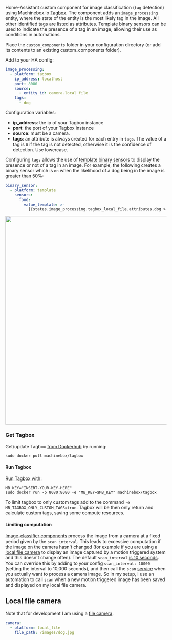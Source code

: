 Home-Assistant custom component for image classification (`tag` detection) using Machinebox.io [Tagbox](https://machinebox.io/docs/tagbox/recognizing-images). The component adds an `image_processing` entity, where the state of the entity is the most likely tag in the image. All other identified tags are listed as attributes. Template binary sensors can be used to indicate the presence of a tag in an image, allowing their use as conditions in automations.

Place the `custom_components` folder in your configuration directory (or add its contents to an existing custom_components folder).

Add to your HA config:
```yaml
image_processing:
  - platform: tagbox
    ip_address: localhost
    port: 8080
    source:
      - entity_id: camera.local_file
    tags:
      - dog
```

Configuration variables:
- **ip_address**: the ip of your Tagbox instance
- **port**: the port of your Tagbox instance
- **source**: must be a camera.
- **tags**: an attribute is always created for each entry in `tags`. The value of a tag is `0` if the tag is not detected, otherwise it is the confidence of detection. Use lowercase.

Configuring `tags` allows the use of [template binary sensors](https://www.home-assistant.io/components/binary_sensor.template/) to display the presence or not of a tag in an image. For example, the following creates a binary sensor which is `on` when the likelihood of a dog being in the image is greater than 50%:
```yaml
binary_sensor:
  - platform: template
    sensors:
      food:
        value_template: >-
          {{states.image_processing.tagbox_local_file.attributes.dog > 0.5}}
```


<p align="center">
<img src="https://github.com/robmarkcole/HASS-Machinebox-Tagbox/blob/master/usage.png" width="650">
</p>

### Get Tagbox
Get/update Tagbox [from Dockerhub](https://hub.docker.com/r/machinebox/tagbox/) by running:
```
sudo docker pull machinebox/tagbox
```

#### Run Tagbox
[Run Tagbox with](https://machinebox.io/docs/tagbox/recognizing-images):
```
MB_KEY="INSERT-YOUR-KEY-HERE"
sudo docker run -p 8080:8080 -e "MB_KEY=$MB_KEY" machinebox/tagbox
```
To limit tagbox to only custom tags add to the command `-e MB_TAGBOX_ONLY_CUSTOM_TAGS=true`. Tagbox will be then only return and calculate custom tags, saving some compute resources.

#### Limiting computation
[Image-classifier components](https://www.home-assistant.io/components/image_processing/) process the image from a camera at a fixed period given by the `scan_interval`. This leads to excessive computation if the image on the camera hasn't changed (for example if you are using a [local file camera](https://www.home-assistant.io/components/camera.local_file/) to display an image captured by a motion triggered system and this doesn't change often). The default `scan_interval` [is 10 seconds](https://github.com/home-assistant/home-assistant/blob/98e4d514a5130b747112cc0788fc2ef1d8e687c9/homeassistant/components/image_processing/__init__.py#L27). You can override this by adding to your config `scan_interval: 10000` (setting the interval to 10,000 seconds), and then call the `scan` [service](https://github.com/home-assistant/home-assistant/blob/98e4d514a5130b747112cc0788fc2ef1d8e687c9/homeassistant/components/image_processing/__init__.py#L62) when you actually want to process a camera image. So in my setup, I use an automation to call `scan` when a new motion triggered image has been saved and displayed on my local file camera.


## Local file camera
Note that for development I am using a [file camera](https://www.home-assistant.io/components/camera.local_file/).
```yaml
camera:
  - platform: local_file
    file_path: /images/dog.jpg
```
